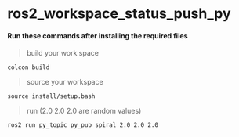 # ros2_workspace_status_push_py

#### Run these commands after installing the required files

> build your work space
```
colcon build
```
> source your workspace
```
source install/setup.bash
```
> run
> (2.0 2.0 2.0 are random values)
```
ros2 run py_topic py_pub spiral 2.0 2.0 2.0
```
